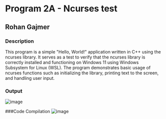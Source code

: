 # Program 2A - Ncurses test
## Rohan Gajmer
### Description
This program is a simple "Hello, World!" application written in C++ using the ncurses library. It serves as a test to verify that the ncurses library is correctly installed and functioning on Windows 11 using Windows Subsystem for Linux (WSL). The program demonstrates basic usage of ncurses functions such as initializing the library, printing text to the screen, and handling user input.

### Output
![image](https://github.com/user-attachments/assets/517f3ccb-e411-400a-8f5b-37c628e85119)

###Code Compilation
![image](https://github.com/user-attachments/assets/2d7e9d17-8b23-4f1a-8221-1dc60a85a83f)
